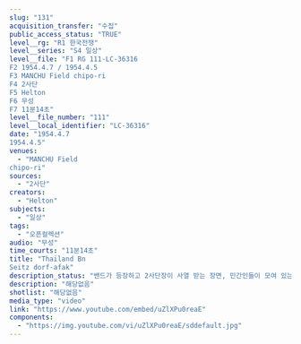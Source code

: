 ```yaml
---
slug: "131"
acquisition_transfer: "수집"
public_access_status: "TRUE"
level__rg: "R1 한국전쟁"
level__series: "S4 일상"
level__file: "F1 RG 111-LC-36316
F2 1954.4.7 / 1954.4.5
F3 MANCHU Field chipo-ri
F4 2사단
F5 Helton
F6 무성 
F7 11분14초"
level__file_number: "111"
level__local_identifier: "LC-36316"
date: "1954.4.7
1954.4.5"
venues: 
  - "MANCHU Field
chipo-ri"
sources: 
  - "2사단"
creators: 
  - "Helton"
subjects: 
  - "일상"
tags: 
  - "오픈컬렉션"
audio: "무성"
time_courts: "11분14초"
title: "Thailand Bn
Seitz dorf-afak"
description_status: "밴드가 등장하고 2사단장이 사열 받는 장면, 민간인들이 모여 있는 장면, 아이들이 2사단장에게 꽃다발 전달하는 장면"
description: "해당없음"
shotlist: "해당없음"
media_type: "video"
link: "https://www.youtube.com/embed/uZlXPu0reaE"
components: 
  - "https://img.youtube.com/vi/uZlXPu0reaE/sddefault.jpg"
---
```

